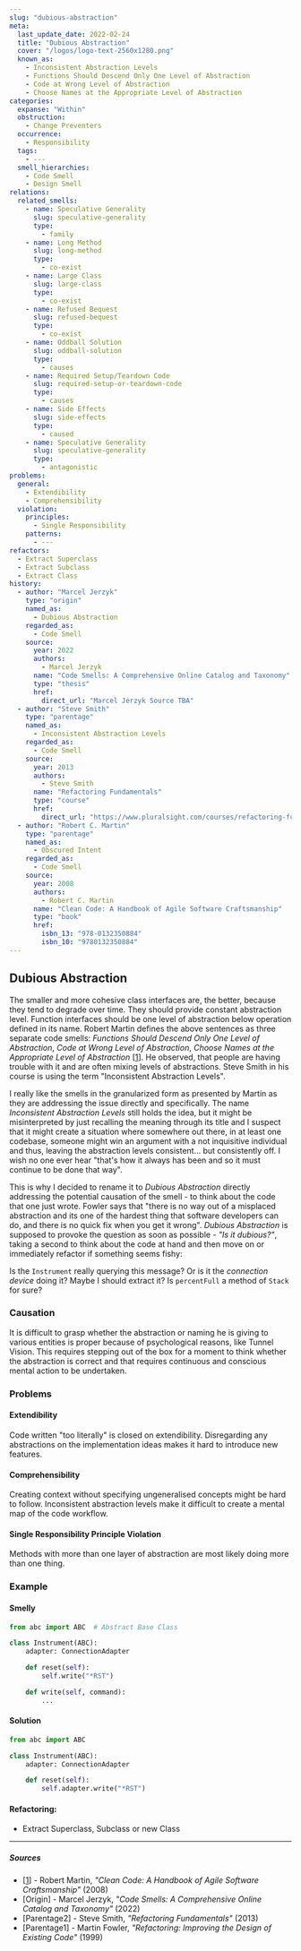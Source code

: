 ```yaml
---
slug: "dubious-abstraction"
meta:
  last_update_date: 2022-02-24
  title: "Dubious Abstraction"
  cover: "/logos/logo-text-2560x1280.png"
  known_as:
    - Inconsistent Abstraction Levels
    - Functions Should Descend Only One Level of Abstraction
    - Code at Wrong Level of Abstraction
    - Choose Names at the Appropriate Level of Abstraction
categories:
  expanse: "Within"
  obstruction:
    - Change Preventers
  occurrence:
    - Responsibility
  tags:
    - ---
  smell_hierarchies:
    - Code Smell
    - Design Smell
relations:
  related_smells:
    - name: Speculative Generality
      slug: speculative-generality
      type:
        - family
    - name: Long Method
      slug: long-method
      type:
        - co-exist
    - name: Large Class
      slug: large-class
      type:
        - co-exist
    - name: Refused Bequest
      slug: refused-bequest
      type:
        - co-exist
    - name: Oddball Solution
      slug: oddball-solution
      type:
        - causes
    - name: Required Setup/Teardown Code
      slug: required-setup-or-teardown-code
      type:
        - causes
    - name: Side Effects
      slug: side-effects
      type:
        - caused
    - name: Speculative Generality
      slug: speculative-generality
      type:
        - antagonistic
problems:
  general:
    - Extendibility
    - Comprehensibility
  violation:
    principles:
      - Single Responsibility
    patterns:
      - ---
refactors:
  - Extract Superclass
  - Extract Subclass
  - Extract Class
history:
  - author: "Marcel Jerzyk"
    type: "origin"
    named_as:
      - Dubious Abstraction
    regarded_as:
      - Code Smell
    source:
      year: 2022
      authors:
        - Marcel Jerzyk
      name: "Code Smells: A Comprehensive Online Catalog and Taxonomy"
      type: "thesis"
      href:
        direct_url: "Marcel Jerzyk Source TBA"
  - author: "Steve Smith"
    type: "parentage"
    named_as:
      - Inconsistent Abstraction Levels
    regarded_as:
      - Code Smell
    source:
      year: 2013
      authors:
        - Steve Smith
      name: "Refactoring Fundamentals"
      type: "course"
      href:
        direct_url: "https://www.pluralsight.com/courses/refactoring-fundamentals"
  - author: "Robert C. Martin"
    type: "parentage"
    named_as:
      - Obscured Intent
    regarded_as:
      - Code Smell
    source:
      year: 2008
      authors:
        - Robert C. Martin
      name: "Clean Code: A Handbook of Agile Software Craftsmanship"
      type: "book"
      href:
        isbn_13: "978-0132350884"
        isbn_10: "9780132350884"
---
```


## Dubious Abstraction

The smaller and more cohesive class interfaces are, the better, because they tend to degrade over time. They should provide constant abstraction level. Function interfaces should be one level of abstraction below operation defined in its name. Robert Martin defines the above sentences as three separate code smells: _Functions Should Descend Only One Level of Abstraction_, _Code at Wrong Level of Abstraction_, _Choose Names at the Appropriate Level of Abstraction_ [[1](#sources)]. He observed, that people are having trouble with it and are often mixing levels of abstractions. Steve Smith in his course is using the term "Inconsistent Abstraction Levels".

I really like the smells in the granularized form as presented by Martin as they are addressing the issue directly and specifically. The name _Inconsistent Abstraction Levels_ still holds the idea, but it might be misinterpreted by just recalling the meaning through its title and I suspect that it might create a situation where somewhere out there, in at least one codebase, someone might win an argument with a not inquisitive individual and thus, leaving the abstraction levels consistent... but consistently off. I wish no one ever hear "that's how it always has been and so it must continue to be done that way".

This is why I decided to rename it to _Dubious Abstraction_ directly addressing the potential causation of the smell - to think about the code that one just wrote. Fowler says that "there is no way out of a misplaced abstraction and its one of the hardest thing that software developers can do, and there is no quick fix when you get it wrong". _Dubious Abstraction_ is supposed to provoke the question as soon as possible - _"Is it dubious?"_, taking a second to think about the code at hand and then move on or immediately refactor if something seems fishy:

Is the `Instrument` really querying this message? Or is it the _connection device_ doing it? Maybe I should extract it? Is `percentFull` a method of `Stack` for sure?

### Causation

It is difficult to grasp whether the abstraction or naming he is giving to various entities is proper because of psychological reasons, like Tunnel Vision. This requires stepping out of the box for a moment to think whether the abstraction is correct and that requires continuous and conscious mental action to be undertaken.

### Problems

#### **Extendibility**

Code written "too literally" is closed on extendibility. Disregarding any abstractions on the implementation ideas makes it hard to introduce new features.

#### **Comprehensibility**

Creating context without specifying ungeneralised concepts might be hard to follow. Inconsistent abstraction levels make it difficult to create a mental map of the code workflow.

#### **Single Responsibility Principle Violation**

Methods with more than one layer of abstraction are most likely doing more than one thing.

### Example

<div class="example-block">

#### Smelly

```py
from abc import ABC  # Abstract Base Class

class Instrument(ABC):
    adapter: ConnectionAdapter

    def reset(self):
        self.write("*RST")

    def write(self, command):
        ...
```

#### Solution

```py
from abc import ABC

class Instrument(ABC):
    adapter: ConnectionAdapter

    def reset(self):
        self.adapter.write("*RST")
```

</div>

#### Refactoring:

- Extract Superclass, Subclass or new Class

---

##### Sources

- [[1](#sources)] - Robert Martin, _"Clean Code: A Handbook of Agile Software Craftsmanship"_ (2008)
- [Origin] - Marcel Jerzyk, _"Code Smells: A Comprehensive Online Catalog and Taxonomy"_ (2022)
- [Parentage2] - Steve Smith, _"Refactoring Fundamentals"_ (2013)
- [Parentage1] - Martin Fowler, _"Refactoring: Improving the Design of Existing Code"_ (1999)

